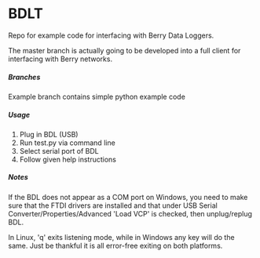 # BDLT

Repo for example code for interfacing with Berry Data Loggers.  

The master branch is actually going to be developed into a full client for interfacing with Berry networks.  

##### Branches
Example branch contains simple python example code

##### Usage
1. Plug in BDL (USB)
2. Run test.py via command line
3. Select serial port of BDL
4. Follow given help instructions

##### Notes
If the BDL does not appear as a COM port on Windows, you need to make sure that the FTDI drivers are installed and that under USB Serial Converter/Properties/Advanced 'Load VCP' is checked, then unplug/replug BDL.

In Linux, 'q' exits listening mode, while in Windows any key will do the same.  Just be thankful it is all error-free exiting on both platforms.  
